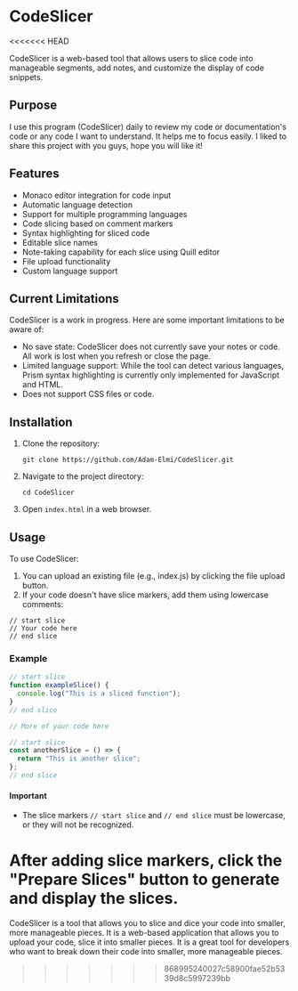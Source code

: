 # CodeSlicer
<<<<<<< HEAD

CodeSlicer is a web-based tool that allows users to slice code into manageable segments, add notes, and customize the display of code snippets.

## Purpose

I use this program (CodeSlicer) daily to review my code or documentation's code or any code I want to understand. It helps me to focus easily. I liked to share this project with you guys, hope you will like it!

## Features

- Monaco editor integration for code input
- Automatic language detection
- Support for multiple programming languages
- Code slicing based on comment markers
- Syntax highlighting for sliced code
- Editable slice names
- Note-taking capability for each slice using Quill editor
- File upload functionality
- Custom language support

## Current Limitations

CodeSlicer is a work in progress. Here are some important limitations to be aware of:

- No save state: CodeSlicer does not currently save your notes or code. All work is lost when you refresh or close the page.
- Limited language support: While the tool can detect various languages, Prism syntax highlighting is currently only implemented for JavaScript and HTML.
- Does not support CSS files or code.

## Installation

1. Clone the repository:
   ```
   git clone https://github.com/Adam-Elmi/CodeSlicer.git
   ```

2. Navigate to the project directory:
   ```
   cd CodeSlicer
   ```

3. Open `index.html` in a web browser.

## Usage

To use CodeSlicer:

1. You can upload an existing file (e.g., index.js) by clicking the file upload button.
2. If your code doesn't have slice markers, add them using lowercase comments:
``` 
// start slice
// Your code here
// end slice
```

 ### Example
```javascript
// start slice
function exampleSlice() {
  console.log("This is a sliced function");
}
// end slice

// More of your code here

// start slice
const anotherSlice = () => {
  return "This is another slice";
};
// end slice
```

#### Important
- The slice markers `// start slice` and `// end slice` must be lowercase, or they will not be recognized.

After adding slice markers, click the "Prepare Slices" button to generate and display the slices.
=======
CodeSlicer is a tool that allows you to slice and dice your code into smaller, more manageable pieces. It is a web-based application that allows you to upload your code, slice it into smaller pieces. It is a great tool for developers who want to break down their code into smaller, more manageable pieces.
>>>>>>> 868995240027c58900fae52b5339d8c5997239bb
